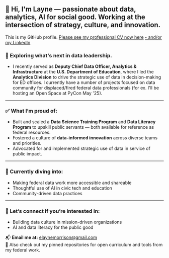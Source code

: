 ## 👋 Hi, I'm Layne — passionate about data, analytics, AI for social good. Working at the intersection of strategy, culture, and innovation.
 This is my GitHub profile. [Please see my professional CV now here](https://elaynemorrison.github.io/Public/) [-   and/or my LinkedIn ](https://www.linkedin.com/in/elaynemorrison/)
 
### 🔎 Exploring what's next in data leadership.
- I recently served as **Deputy Chief Data Officer, Analytics & Infrastructure** at the **U.S. Department of Education**, where I led the **Analytics Division** to drive the strategic use of data in decision-making for ED offices. I currently have a number of projects focused on data community for displaced/fired federal data professionals (for ex. I'll be hosting an Open Space at PyCon May '25).
---

### ✅ What I’m proud of:
- Built and scaled a **Data Science Training Program** and **Data Literacy Program** to upskill public servants — both available for reference as federal resources.
- Fostered a culture of **data-informed innovation** across diverse teams and priorities.
- Advocated for and implemented strategic use of data in service of public impact.
---
### 🌱 Currently diving into:
- Making federal data work more accessible and shareable  
- Thoughtful use of AI in civic tech and education  
- Community-driven data practices  
---
### 💬 Let’s connect if you’re interested in:
- Building data culture in mission-driven organizations  
- AI and data literacy for the public good  

📬 **Email me at:** [elaynemorrison@gmail.com](mailto:elaynemorrison@gmail.com)  
📂 Also check out my pinned repositories for open curriculum and tools from my federal work.
